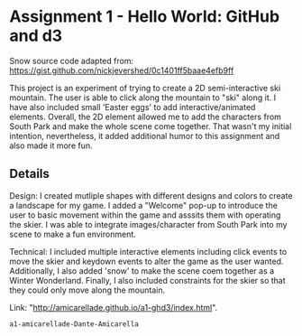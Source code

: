 Assignment 1 - Hello World: GitHub and d3  
===

Snow source code adapted from: https://gist.github.com/nickjevershed/0c1401ff5baae4efb9ff

This project is an experiment of trying to create a 2D semi-interactive ski mountain. The user is able to click along the mountain to "ski" along it. I have also included small 'Easter eggs' to add interactive/animated elements. Overall, the 2D element allowed me to add the characters from South Park and make the whole scene come together. That wasn't my initial intention, nevertheless, it added additional humor to this assignment and also made it more fun. 

Details
---
Design:
I created mutliple shapes with different designs and colors to create a landscape for my game. I added a "Welcome" pop-up to introduce the user to basic movement within the game and asssits them with operating the skier. I was able to integrate images/character from South Park into my scene to make a fun environment. 

Technical:
I included multiple interactive elements including click events to move the skier and keydown events to alter the game as the user wanted. Additionally, I also added 'snow' to make the scene coem together as a Winter Wonderland. Finally, I also included constraints for the skier so that they could only move along the mountain.

Link: "http://amicarellade.github.io/a1-ghd3/index.html".

```
a1-amicarellade-Dante-Amicarella
```



